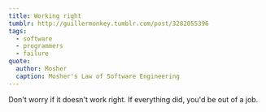 ```yaml
---
title: Working right
tumblr: http://guillermonkey.tumblr.com/post/3282055396
tags:
  - software
  - programmers
  - failure
quote:
  author: Mosher
  caption: Mosher's Law of Software Engineering
---
```


Don't worry if it doesn't work right. If everything did, you'd be out of a job.
